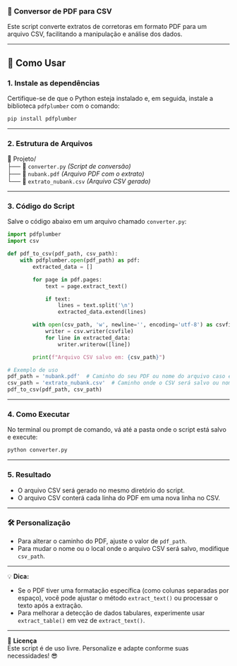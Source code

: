### 📄 **Conversor de PDF para CSV**  

Este script converte extratos de corretoras em formato PDF para um arquivo CSV, facilitando a manipulação e análise dos dados.  

---

## 🚀 **Como Usar**  

### **1. Instale as dependências**  
Certifique-se de que o Python esteja instalado e, em seguida, instale a biblioteca `pdfplumber` com o comando:  
```bash
pip install pdfplumber
```

---

### **2. Estrutura de Arquivos**  
📁 Projeto/  
├── 📄 `converter.py` *(Script de conversão)*  
├── 📄 `nubank.pdf` *(Arquivo PDF com o extrato)*  
└── 📄 `extrato_nubank.csv` *(Arquivo CSV gerado)*  

---

### **3. Código do Script**  
Salve o código abaixo em um arquivo chamado `converter.py`:  
```python
import pdfplumber
import csv

def pdf_to_csv(pdf_path, csv_path):
    with pdfplumber.open(pdf_path) as pdf:
        extracted_data = []

        for page in pdf.pages:
            text = page.extract_text()

            if text:
                lines = text.split('\n')  
                extracted_data.extend(lines)  

        with open(csv_path, 'w', newline='', encoding='utf-8') as csvfile:
            writer = csv.writer(csvfile)
            for line in extracted_data:
                writer.writerow([line])  

        print(f"Arquivo CSV salvo em: {csv_path}")

# Exemplo de uso
pdf_path = 'nubank.pdf'  # Caminho do seu PDF ou nome do arquivo caso esteja na mesma pasta
csv_path = 'extrato_nubank.csv'  # Caminho onde o CSV será salvo ou nome do novo arquivo
pdf_to_csv(pdf_path, csv_path)
```

---

### **4. Como Executar**  
No terminal ou prompt de comando, vá até a pasta onde o script está salvo e execute:  
```bash
python converter.py
```

---

### **5. Resultado**  
- O arquivo CSV será gerado no mesmo diretório do script.  
- O arquivo CSV conterá cada linha do PDF em uma nova linha no CSV.  

---

### 🛠️ **Personalização**  
- Para alterar o caminho do PDF, ajuste o valor de `pdf_path`.  
- Para mudar o nome ou o local onde o arquivo CSV será salvo, modifique `csv_path`.  

---

💡 **Dica:**  
- Se o PDF tiver uma formatação específica (como colunas separadas por espaço), você pode ajustar o método `extract_text()` ou processar o texto após a extração.  
- Para melhorar a detecção de dados tabulares, experimente usar `extract_table()` em vez de `extract_text()`.  

---

📌 **Licença**  
Este script é de uso livre. Personalize e adapte conforme suas necessidades! 😎
